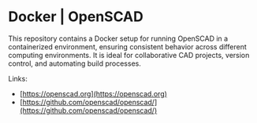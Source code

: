 # Docker | OpenSCAD

This repository contains a Docker setup for running OpenSCAD in a containerized environment, ensuring consistent behavior across different computing environments. It is ideal for collaborative CAD projects, version control, and automating build processes.

Links:

- [https://openscad.org](https://openscad.org)
- [https://github.com/openscad/openscad/](https://github.com/openscad/openscad/)
